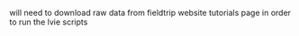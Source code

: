 will need to download raw data from fieldtrip website tutorials page in order to run the lvie scripts
